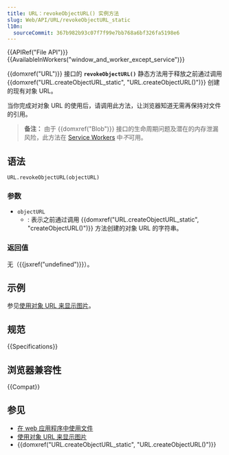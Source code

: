 ```yaml
---
title: URL：revokeObjectURL() 实例方法
slug: Web/API/URL/revokeObjectURL_static
l10n:
  sourceCommit: 367b982b93c07f7f99e7bb768a6bf326fa5198e6
---
```


{{APIRef("File API")}} {{AvailableInWorkers("window_and_worker_except_service")}}

{{domxref("URL")}} 接口的 **`revokeObjectURL()`** 静态方法用于释放之前通过调用 {{domxref("URL.createObjectURL_static", "URL.createObjectURL()")}} 创建的现有对象 URL。

当你完成对对象 URL 的使用后，请调用此方法，让浏览器知道无需再保持对文件的引用。

> **备注：** 由于 {{domxref("Blob")}} 接口的生命周期问题及潜在的内存泄漏风险，此方法在 [Service Workers](/zh-CN/docs/Web/API/Service_Worker_API) 中*不*可用。

## 语法

```js-nolint
URL.revokeObjectURL(objectURL)
```

### 参数

- `objectURL`
  - : 表示之前通过调用 {{domxref("URL.createObjectURL_static", "createObjectURL()")}} 方法创建的对象 URL 的字符串。

### 返回值

无（{{jsxref("undefined")}}）。

## 示例

参见[使用对象 URL 来显示图片](/zh-CN/docs/Web/API/File_API/Using_files_from_web_applications#示例：使用对象_URL_来显示图片)。

## 规范

{{Specifications}}

## 浏览器兼容性

{{Compat}}

## 参见

- [在 web 应用程序中使用文件](/zh-CN/docs/Web/API/File_API/Using_files_from_web_applications)
- [使用对象 URL 来显示图片](/zh-CN/docs/Web/API/File_API/Using_files_from_web_applications#示例：使用对象_URL_来显示图片)
- {{domxref("URL.createObjectURL_static", "URL.createObjectURL()")}}
